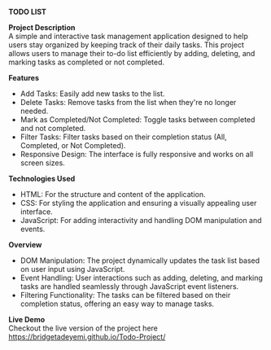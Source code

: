 **TODO LIST** 

**Project Description**   
A simple and interactive task management application designed to help users stay organized by keeping track of their daily tasks. This project allows users to manage their to-do list efficiently by adding, deleting, and marking tasks as completed or not completed.

**Features**   
- Add Tasks: Easily add new tasks to the list.    
- Delete Tasks: Remove tasks from the list when they're no longer needed.      
- Mark as Completed/Not Completed: Toggle tasks between completed and not completed.     
- Filter Tasks: Filter tasks based on their completion status (All, Completed, or Not Completed).    
- Responsive Design: The interface is fully responsive and works on all screen sizes.      

**Technologies Used**    
- HTML: For the structure and content of the application.     
- CSS: For styling the application and ensuring a visually appealing user interface.     
- JavaScript: For adding interactivity and handling DOM manipulation and events.         

**Overview**   
- DOM Manipulation: The project dynamically updates the task list based on user input using JavaScript.        
- Event Handling: User interactions such as adding, deleting, and marking tasks are handled seamlessly through JavaScript event listeners.       
- Filtering Functionality: The tasks can be filtered based on their completion status, offering an easy way to manage tasks.

**Live Demo**    
Checkout the live version of the project here  https://bridgetadeyemi.github.io/Todo-Project/
